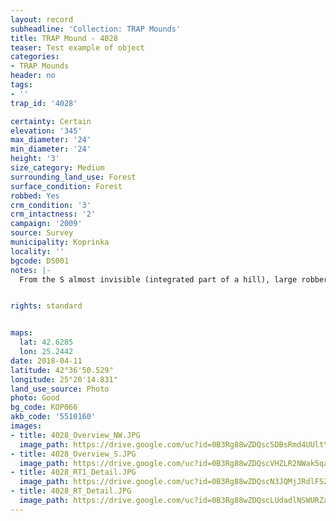 ```yaml
---
layout: record
subheadline: 'Collection: TRAP Mounds'
title: TRAP Mound - 4028
teaser: Test example of object
categories:
- TRAP Mounds
header: no
tags:
- ''
trap_id: '4028'

certainty: Certain
elevation: '345'
max_diameter: '24'
min_diameter: '24'
height: '3'
size_category: Medium
surrounding_land_use: Forest
surface_condition: Forest
robbed: Yes
crm_condition: '3'
crm_intactness: '2'
campaign: '2009'
source: Survey
municipality: Koprinka
locality: ''
bgcode: DS001
notes: |-
  From the S almost invisible (integrated part of a hill), large robbers' trench's distracting the mound.


rights: standard


maps:
  lat: 42.6285
  lon: 25.2442
date: 2018-04-11
latitude: 42°36'50.529"
longitude: 25°20'14.831"
land_use_source: Photo
photo: Good
bg_code: КОР066
akb_code: '5510160'
images:
- title: 4028_Overview_NW.JPG
  image_path: https://drive.google.com/uc?id=0B3Rg88wZDQscSDBsRmd4UUltYlk
- title: 4028_Overview_S.JPG
  image_path: https://drive.google.com/uc?id=0B3Rg88wZDQscVHZLR2NWak5qaEk
- title: 4028_RT1_Detail.JPG
  image_path: https://drive.google.com/uc?id=0B3Rg88wZDQscN3JQMjJRdlFSZkU
- title: 4028_RT_Detail.JPG
  image_path: https://drive.google.com/uc?id=0B3Rg88wZDQscLUdadlNSWURZaVk
---
```

